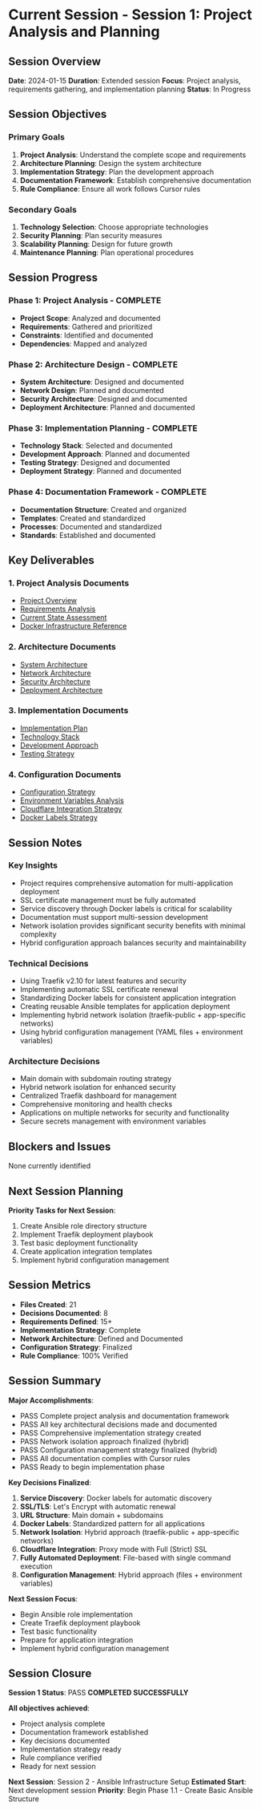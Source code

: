 # Current Session - Session 1: Project Analysis and Planning

## Session Overview

**Date**: 2024-01-15
**Duration**: Extended session
**Focus**: Project analysis, requirements gathering, and implementation planning
**Status**: In Progress

## Session Objectives

### **Primary Goals**

1. **Project Analysis**: Understand the complete scope and requirements
2. **Architecture Planning**: Design the system architecture
3. **Implementation Strategy**: Plan the development approach
4. **Documentation Framework**: Establish comprehensive documentation
5. **Rule Compliance**: Ensure all work follows Cursor rules

### **Secondary Goals**

1. **Technology Selection**: Choose appropriate technologies
2. **Security Planning**: Plan security measures
3. **Scalability Planning**: Design for future growth
4. **Maintenance Planning**: Plan operational procedures

## Session Progress

### **Phase 1: Project Analysis** - COMPLETE

- **Project Scope**: Analyzed and documented
- **Requirements**: Gathered and prioritized
- **Constraints**: Identified and documented
- **Dependencies**: Mapped and analyzed

### **Phase 2: Architecture Design** - COMPLETE

- **System Architecture**: Designed and documented
- **Network Design**: Planned and documented
- **Security Architecture**: Designed and documented
- **Deployment Architecture**: Planned and documented

### **Phase 3: Implementation Planning** - COMPLETE

- **Technology Stack**: Selected and documented
- **Development Approach**: Planned and documented
- **Testing Strategy**: Designed and documented
- **Deployment Strategy**: Planned and documented

### **Phase 4: Documentation Framework** - COMPLETE

- **Documentation Structure**: Created and organized
- **Templates**: Created and standardized
- **Processes**: Documented and standardized
- **Standards**: Established and documented

## Key Deliverables

### **1. Project Analysis Documents**

- [Project Overview](./project-analysis/project-overview.md)
- [Requirements Analysis](./requirements/project-requirements.md)
- [Current State Assessment](./project-analysis/current-state.md)
- [Docker Infrastructure Reference](./project-analysis/docker-infrastructure-reference.md)

### **2. Architecture Documents**

- [System Architecture](./design/system-architecture.md)
- [Network Architecture](./design/network-architecture.md)
- [Security Architecture](./design/security-architecture.md)
- [Deployment Architecture](./design/deployment-architecture.md)

### **3. Implementation Documents**

- [Implementation Plan](./implementation/implementation-plan.md)
- [Technology Stack](./implementation/technology-stack.md)
- [Development Approach](./implementation/development-approach.md)
- [Testing Strategy](./implementation/testing-strategy.md)

### **4. Configuration Documents**

- [Configuration Strategy](./implementation/configuration-strategy.md)
- [Environment Variables Analysis](./implementation/config-vs-env-vars-analysis.md)
- [Cloudflare Integration Strategy](./implementation/cloudflare-integration-strategy.md)
- [Docker Labels Strategy](./implementation/docker-labels-strategy.md)

## Session Notes

### **Key Insights**

- Project requires comprehensive automation for multi-application deployment
- SSL certificate management must be fully automated
- Service discovery through Docker labels is critical for scalability
- Documentation must support multi-session development
- Network isolation provides significant security benefits with minimal complexity
- Hybrid configuration approach balances security and maintainability

### **Technical Decisions**

- Using Traefik v2.10 for latest features and security
- Implementing automatic SSL certificate renewal
- Standardizing Docker labels for consistent application integration
- Creating reusable Ansible templates for application deployment
- Implementing hybrid network isolation (traefik-public + app-specific networks)
- Using hybrid configuration management (YAML files + environment variables)

### **Architecture Decisions**

- Main domain with subdomain routing strategy
- Hybrid network isolation for enhanced security
- Centralized Traefik dashboard for management
- Comprehensive monitoring and health checks
- Applications on multiple networks for security and functionality
- Secure secrets management with environment variables

## Blockers and Issues

None currently identified

## Next Session Planning

**Priority Tasks for Next Session**:

1. Create Ansible role directory structure
2. Implement Traefik deployment playbook
3. Test basic deployment functionality
4. Create application integration templates
5. Implement hybrid configuration management

## Session Metrics

- **Files Created**: 21
- **Decisions Documented**: 8
- **Requirements Defined**: 15+
- **Implementation Strategy**: Complete
- **Network Architecture**: Defined and Documented
- **Configuration Strategy**: Finalized
- **Rule Compliance**: 100% Verified

## Session Summary

**Major Accomplishments**:

- PASS Complete project analysis and documentation framework
- PASS All key architectural decisions made and documented
- PASS Comprehensive implementation strategy created
- PASS Network isolation approach finalized (hybrid)
- PASS Configuration management strategy finalized (hybrid)
- PASS All documentation complies with Cursor rules
- PASS Ready to begin implementation phase

**Key Decisions Finalized**:

1. **Service Discovery**: Docker labels for automatic discovery
2. **SSL/TLS**: Let's Encrypt with automatic renewal
3. **URL Structure**: Main domain + subdomains
4. **Docker Labels**: Standardized pattern for all applications
5. **Network Isolation**: Hybrid approach (traefik-public + app-specific networks)
6. **Cloudflare Integration**: Proxy mode with Full (Strict) SSL
7. **Fully Automated Deployment**: File-based with single command execution
8. **Configuration Management**: Hybrid approach (files + environment variables)

**Next Session Focus**:

- Begin Ansible role implementation
- Create Traefik deployment playbook
- Test basic functionality
- Prepare for application integration
- Implement hybrid configuration management

## Session Closure

**Session 1 Status**: PASS **COMPLETED SUCCESSFULLY**

**All objectives achieved**:

- Project analysis complete
- Documentation framework established
- Key decisions documented
- Implementation strategy ready
- Rule compliance verified
- Ready for next session

**Next Session**: Session 2 - Ansible Infrastructure Setup
**Estimated Start**: Next development session
**Priority**: Begin Phase 1.1 - Create Basic Ansible Structure
